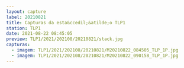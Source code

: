 ```yaml
---
layout: capture
label: 20210821
title: Capturas da esta&ccedil;&atilde;o TLP1
station: TLP1
date: 2021-08-22 08:45:05
preview: TLP1/2021/202108/20210821/stack.jpg
capturas:
  - imagem: TLP1/2021/202108/20210821/M20210822_084505_TLP_1P.jpg
  - imagem: TLP1/2021/202108/20210821/M20210822_090158_TLP_1P.jpg
---
```

